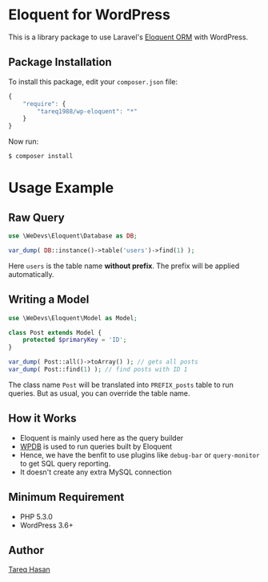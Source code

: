 # Eloquent for WordPress

This is a library package to use Laravel's [Eloquent ORM](http://laravel.com/docs/5.0/eloquent) with WordPress.


## Package Installation

To install this package, edit your `composer.json` file:

```js
{
    "require": {
        "tareq1988/wp-eloquent": "*"
    }
}
```

Now run:

`$ composer install`

# Usage Example

## Raw Query

```php
use \WeDevs\Eloquent\Database as DB;

var_dump( DB::instance()->table('users')->find(1) );
```

Here `users` is the table name **without prefix**. The prefix will be applied automatically.

## Writing a Model

```php
use \WeDevs\Eloquent\Model as Model;

class Post extends Model {
    protected $primaryKey = 'ID';
}

var_dump( Post::all()->toArray() ); // gets all posts
var_dump( Post::find(1) ); // find posts with ID 1
```

The class name `Post` will be translated into `PREFIX_posts` table to run queries. But as usual, you can override the table name.

## How it Works

 - Eloquent is mainly used here as the query builder
 - [WPDB](http://codex.wordpress.org/Class_Reference/wpdb) is used to run queries built by Eloquent
 - Hence, we have the benfit to use plugins like `debug-bar` or `query-monitor` to get SQL query reporting.
 - It doesn't create any extra MySQL connection


## Minimum Requirement
 - PHP 5.3.0
 - WordPress 3.6+

## Author
[Tareq Hasan](http://tareq.wedevs.com)